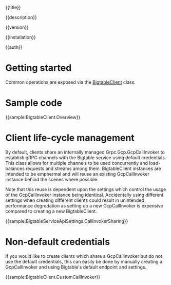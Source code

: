 {{title}}

{{description}}

{{version}}

{{installation}}

{{auth}}

# Getting started

Common operations are exposed via the
[BigtableClient](obj/api/Google.Cloud.Bigtable.V2.BigtableClient.yml)
class.

# Sample code

{{sample:BigtableClient.Overview}}

# Client life-cycle management

By default, clients share an internally managed Grpc.Gcp.GcpCallInvoker to
establish gRPC channels with the Bigtable service using default credentials.
This class allows for multiple channels to be used concurrently and
load-balances requests and streams among them. BigtableClient instances are
intended to be emphermal and will reuse an existing GcpCallInvoker instance
behind the scenes where possible.

Note that this reuse is dependent upon the settings which control the usage of
the GcpCallInvoker instance being identical. Accidentally using different settings
when creating different clients could result in unintended performance degredation
as setting up a new GcpCallInvoker is expensive compared to creating a new
BigtableClient.

{{sample:BigtableServiceApiSettings.CallInvokerSharing}}

# Non-default credentials

If you would like to create clients which share a GcpCallInvoker but do not
use the default credentials, this can easily be done by manually creating a
GcpCallInvoker and using Bigtable's default endpoint and settings.

{{sample:BigtableClient.CustomCallInvoker}}
